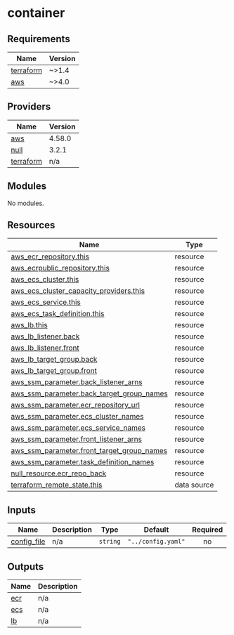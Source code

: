 # container

<!-- BEGINNING OF PRE-COMMIT-TERRAFORM DOCS HOOK -->
## Requirements

| Name | Version |
|------|---------|
| <a name="requirement_terraform"></a> [terraform](#requirement\_terraform) | ~>1.4 |
| <a name="requirement_aws"></a> [aws](#requirement\_aws) | ~>4.0 |

## Providers

| Name | Version |
|------|---------|
| <a name="provider_aws"></a> [aws](#provider\_aws) | 4.58.0 |
| <a name="provider_null"></a> [null](#provider\_null) | 3.2.1 |
| <a name="provider_terraform"></a> [terraform](#provider\_terraform) | n/a |

## Modules

No modules.

## Resources

| Name | Type |
|------|------|
| [aws_ecr_repository.this](https://registry.terraform.io/providers/hashicorp/aws/latest/docs/resources/ecr_repository) | resource |
| [aws_ecrpublic_repository.this](https://registry.terraform.io/providers/hashicorp/aws/latest/docs/resources/ecrpublic_repository) | resource |
| [aws_ecs_cluster.this](https://registry.terraform.io/providers/hashicorp/aws/latest/docs/resources/ecs_cluster) | resource |
| [aws_ecs_cluster_capacity_providers.this](https://registry.terraform.io/providers/hashicorp/aws/latest/docs/resources/ecs_cluster_capacity_providers) | resource |
| [aws_ecs_service.this](https://registry.terraform.io/providers/hashicorp/aws/latest/docs/resources/ecs_service) | resource |
| [aws_ecs_task_definition.this](https://registry.terraform.io/providers/hashicorp/aws/latest/docs/resources/ecs_task_definition) | resource |
| [aws_lb.this](https://registry.terraform.io/providers/hashicorp/aws/latest/docs/resources/lb) | resource |
| [aws_lb_listener.back](https://registry.terraform.io/providers/hashicorp/aws/latest/docs/resources/lb_listener) | resource |
| [aws_lb_listener.front](https://registry.terraform.io/providers/hashicorp/aws/latest/docs/resources/lb_listener) | resource |
| [aws_lb_target_group.back](https://registry.terraform.io/providers/hashicorp/aws/latest/docs/resources/lb_target_group) | resource |
| [aws_lb_target_group.front](https://registry.terraform.io/providers/hashicorp/aws/latest/docs/resources/lb_target_group) | resource |
| [aws_ssm_parameter.back_listener_arns](https://registry.terraform.io/providers/hashicorp/aws/latest/docs/resources/ssm_parameter) | resource |
| [aws_ssm_parameter.back_target_group_names](https://registry.terraform.io/providers/hashicorp/aws/latest/docs/resources/ssm_parameter) | resource |
| [aws_ssm_parameter.ecr_repository_url](https://registry.terraform.io/providers/hashicorp/aws/latest/docs/resources/ssm_parameter) | resource |
| [aws_ssm_parameter.ecs_cluster_names](https://registry.terraform.io/providers/hashicorp/aws/latest/docs/resources/ssm_parameter) | resource |
| [aws_ssm_parameter.ecs_service_names](https://registry.terraform.io/providers/hashicorp/aws/latest/docs/resources/ssm_parameter) | resource |
| [aws_ssm_parameter.front_listener_arns](https://registry.terraform.io/providers/hashicorp/aws/latest/docs/resources/ssm_parameter) | resource |
| [aws_ssm_parameter.front_target_group_names](https://registry.terraform.io/providers/hashicorp/aws/latest/docs/resources/ssm_parameter) | resource |
| [aws_ssm_parameter.task_definition_names](https://registry.terraform.io/providers/hashicorp/aws/latest/docs/resources/ssm_parameter) | resource |
| [null_resource.ecr_repo_back](https://registry.terraform.io/providers/hashicorp/null/latest/docs/resources/resource) | resource |
| [terraform_remote_state.this](https://registry.terraform.io/providers/hashicorp/terraform/latest/docs/data-sources/remote_state) | data source |

## Inputs

| Name | Description | Type | Default | Required |
|------|-------------|------|---------|:--------:|
| <a name="input_config_file"></a> [config\_file](#input\_config\_file) | n/a | `string` | `"../config.yaml"` | no |

## Outputs

| Name | Description |
|------|-------------|
| <a name="output_ecr"></a> [ecr](#output\_ecr) | n/a |
| <a name="output_ecs"></a> [ecs](#output\_ecs) | n/a |
| <a name="output_lb"></a> [lb](#output\_lb) | n/a |
<!-- END OF PRE-COMMIT-TERRAFORM DOCS HOOK -->
